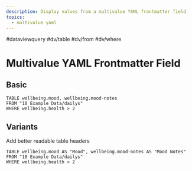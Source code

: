 ```yaml
---
description: Display values from a multivalue YAML frontmatter field
topics:
  - multivalue yaml
---
```

#dataviewquery
#dv/table #dv/from #dv/where 

# Multivalue YAML Frontmatter Field

## Basic 

```dataview
TABLE wellbeing.mood, wellbeing.mood-notes
FROM "10 Example Data/dailys"
WHERE wellbeing.health > 2
```

## Variants

Add better readable table headers

```dataview
TABLE wellbeing.mood AS "Mood", wellbeing.mood-notes AS "Mood Notes"
FROM "10 Example Data/dailys"
WHERE wellbeing.health > 2
```